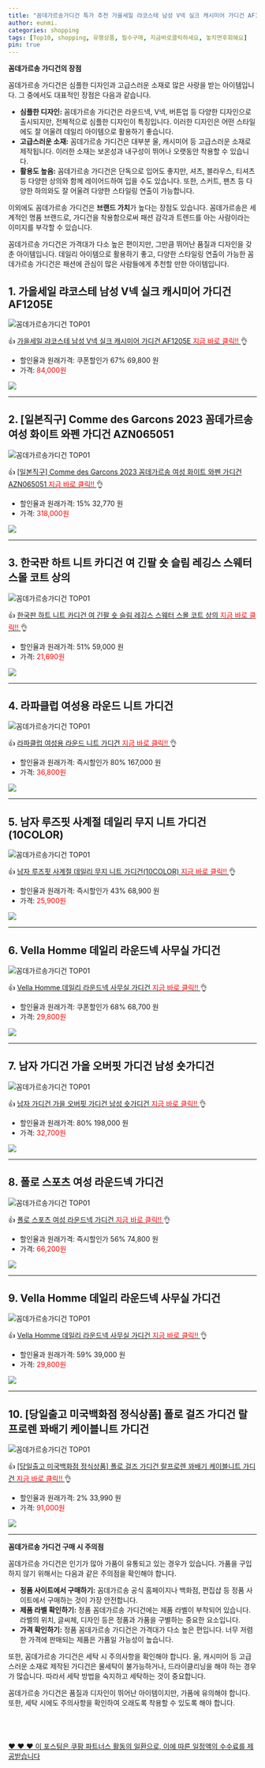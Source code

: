 ```yaml
---
title: "꼼데가르송가디건 특가 추천 가을세일 랴코스테 남성 V넥 실크 캐시미어 가디건 AF1205E 비교 장점"
author: eunmi.
categories: shopping
tags: [Top10, shopping, 유행상품, 필수구매, 지금바로클릭하세요, 놓치면후회해요]
pin: true
---
```

**꼼데가르송 가디건의 장점**

꼼데가르송 가디건은 심플한 디자인과 고급스러운 소재로 많은 사랑을 받는 아이템입니다. 그 중에서도 대표적인 장점은 다음과 같습니다.

* **심플한 디자인:** 꼼데가르송 가디건은 라운드넥, V넥, 버튼업 등 다양한 디자인으로 출시되지만, 전체적으로 심플한 디자인이 특징입니다. 이러한 디자인은 어떤 스타일에도 잘 어울려 데일리 아이템으로 활용하기 좋습니다.
* **고급스러운 소재:** 꼼데가르송 가디건은 대부분 울, 캐시미어 등 고급스러운 소재로 제작됩니다. 이러한 소재는 보온성과 내구성이 뛰어나 오랫동안 착용할 수 있습니다.
* **활용도 높음:** 꼼데가르송 가디건은 단독으로 입어도 좋지만, 셔츠, 블라우스, 티셔츠 등 다양한 상의와 함께 레이어드하여 입을 수도 있습니다. 또한, 스커트, 팬츠 등 다양한 하의와도 잘 어울려 다양한 스타일링 연출이 가능합니다.

이외에도 꼼데가르송 가디건은 **브랜드 가치**가 높다는 장점도 있습니다. 꼼데가르송은 세계적인 명품 브랜드로, 가디건을 착용함으로써 패션 감각과 트렌드를 아는 사람이라는 이미지를 부각할 수 있습니다.

꼼데가르송 가디건은 가격대가 다소 높은 편이지만, 그만큼 뛰어난 품질과 디자인을 갖춘 아이템입니다. 데일리 아이템으로 활용하기 좋고, 다양한 스타일링 연출이 가능한 꼼데가르송 가디건은 패션에 관심이 많은 사람들에게 추천할 만한 아이템입니다.

   

## 1. 가을세일 랴코스테 남성 V넥 실크 캐시미어 가디건 AF1205E

![꼼데가르송가디건 TOP01](https://thumbnail7.coupangcdn.com/thumbnails/remote/230x230ex/image/vendor_inventory/4df2/be770dff6616a1c52bd8f78fe92ca6d538efc86bc45eef6b04ebe2080397.png)


👍 [가을세일 랴코스테 남성 V넥 실크 캐시미어 가디건 AF1205E <font color=red> 지금 바로 클릭!! </font> ](https://link.coupang.com/re/AFFSDP?lptag=AF3617701&subid=GithubCoopas&pageKey=7632193944&traceid=V0-153&itemId=20259264124&vendorItemId=87346902492) 👌 


- 할인율과 원래가격: 쿠폰할인가 67%  69,800   원
- 가격: <span style='color:red'>84,000원</span>

[![](/discount_price.png)](https://link.coupang.com/re/AFFSDP?lptag=AF3617701&subid=GithubCoopas&pageKey=7632193944&traceid=V0-153&itemId=20259264124&vendorItemId=87346902492)

---


   

## 2. [일본직구] Comme des Garcons 2023 꼼데가르송 여성 화이트 와펜 가디건 AZN065051

![꼼데가르송가디건 TOP01](https://thumbnail7.coupangcdn.com/thumbnails/remote/230x230ex/image/vendor_inventory/cc73/7152f887197d18404876db6999951ba53df62788332eb4ca300138c31b23.jpg)


👍 [[일본직구] Comme des Garcons 2023 꼼데가르송 여성 화이트 와펜 가디건 AZN065051 <font color=red> 지금 바로 클릭!! </font> ](https://link.coupang.com/re/AFFSDP?lptag=AF3617701&subid=GithubCoopas&pageKey=6133547490&traceid=V0-153&itemId=11713253054&vendorItemId=71982720044) 👌 


- 할인율과 원래가격: 15%  32,770   원
- 가격: <span style='color:red'>318,000원</span>

[![](/discount_price.png)](https://link.coupang.com/re/AFFSDP?lptag=AF3617701&subid=GithubCoopas&pageKey=6133547490&traceid=V0-153&itemId=11713253054&vendorItemId=71982720044)

---


   

## 3. 한국판 하트 니트 카디건 여 긴팔 숏 슬림 레깅스 스웨터 스몰 코트 상의

![꼼데가르송가디건 TOP01](https://thumbnail9.coupangcdn.com/thumbnails/remote/230x230ex/image/vendor_inventory/b2ae/0f6d6d01ffdad462724c2e540c463380af4e5d3f78417c727d54ac08e12e.jpg)


👍 [한국판 하트 니트 카디건 여 긴팔 숏 슬림 레깅스 스웨터 스몰 코트 상의 <font color=red> 지금 바로 클릭!! </font> ](https://link.coupang.com/re/AFFSDP?lptag=AF3617701&subid=GithubCoopas&pageKey=7527453815&traceid=V0-153&itemId=19756475567&vendorItemId=86876561037) 👌 


- 할인율과 원래가격: 51%  59,000   원
- 가격: <span style='color:red'>21,690원</span>

[![](/discount_price.png)](https://link.coupang.com/re/AFFSDP?lptag=AF3617701&subid=GithubCoopas&pageKey=7527453815&traceid=V0-153&itemId=19756475567&vendorItemId=86876561037)

---


   

## 4. 라파클럽 여성용 라운드 니트 가디건

![꼼데가르송가디건 TOP01](https://thumbnail8.coupangcdn.com/thumbnails/remote/230x230ex/image/vendor_inventory/8a1b/1c18751d9bc01dd4c80d87ba4a9988cf1b1889574c24b428bcfad6d4caa5.jpg)


👍 [라파클럽 여성용 라운드 니트 가디건 <font color=red> 지금 바로 클릭!! </font> ](https://link.coupang.com/re/AFFSDP?lptag=AF3617701&subid=GithubCoopas&pageKey=6810084686&traceid=V0-153&itemId=16107100606&vendorItemId=83304605359) 👌 


- 할인율과 원래가격: 즉시할인가 80%  167,000   원
- 가격: <span style='color:red'>36,800원</span>

[![](/discount_price.png)](https://link.coupang.com/re/AFFSDP?lptag=AF3617701&subid=GithubCoopas&pageKey=6810084686&traceid=V0-153&itemId=16107100606&vendorItemId=83304605359)

---


   

## 5. 남자 루즈핏 사계절 데일리 무지 니트 가디건(10COLOR)

![꼼데가르송가디건 TOP01](https://thumbnail8.coupangcdn.com/thumbnails/remote/230x230ex/image/vendor_inventory/3749/983606aee5f1e1cb5862b2ace44c73696fe948a27ae1a7ffa6a40f4425f0.jpg)


👍 [남자 루즈핏 사계절 데일리 무지 니트 가디건(10COLOR) <font color=red> 지금 바로 클릭!! </font> ](https://link.coupang.com/re/AFFSDP?lptag=AF3617701&subid=GithubCoopas&pageKey=6027901509&traceid=V0-153&itemId=10981361814&vendorItemId=78261065363) 👌 


- 할인율과 원래가격: 즉시할인가 43%  68,900   원
- 가격: <span style='color:red'>25,900원</span>

[![](/discount_price.png)](https://link.coupang.com/re/AFFSDP?lptag=AF3617701&subid=GithubCoopas&pageKey=6027901509&traceid=V0-153&itemId=10981361814&vendorItemId=78261065363)

---


   

## 6. Vella Homme 데일리 라운드넥 사무실 가디건

![꼼데가르송가디건 TOP01](https://thumbnail9.coupangcdn.com/thumbnails/remote/230x230ex/image/vendor_inventory/475f/79279cb167ae35a8853d3c2e54a6b16f0653a1912b6b127d276f54d4b5e4.JPG)


👍 [Vella Homme 데일리 라운드넥 사무실 가디건 <font color=red> 지금 바로 클릭!! </font> ](https://link.coupang.com/re/AFFSDP?lptag=AF3617701&subid=GithubCoopas&pageKey=7395648211&traceid=V0-153&itemId=19130445242&vendorItemId=86250090605) 👌 


- 할인율과 원래가격: 쿠폰할인가 68%  68,700   원
- 가격: <span style='color:red'>29,800원</span>

[![](/discount_price.png)](https://link.coupang.com/re/AFFSDP?lptag=AF3617701&subid=GithubCoopas&pageKey=7395648211&traceid=V0-153&itemId=19130445242&vendorItemId=86250090605)

---


   

## 7. 남자 가디건 가을 오버핏 가디건 남성 숏가디건

![꼼데가르송가디건 TOP01](https://thumbnail10.coupangcdn.com/thumbnails/remote/230x230ex/image/vendor_inventory/34e5/1d2168e8d93a71206320edef1877c3c714f2ac510afe33806fbea3ac3e9a.jpg)


👍 [남자 가디건 가을 오버핏 가디건 남성 숏가디건 <font color=red> 지금 바로 클릭!! </font> ](https://link.coupang.com/re/AFFSDP?lptag=AF3617701&subid=GithubCoopas&pageKey=7607399111&traceid=V0-153&itemId=20139448704&vendorItemId=87523186132) 👌 


- 할인율과 원래가격: 80%  198,000   원
- 가격: <span style='color:red'>32,700원</span>

[![](/discount_price.png)](https://link.coupang.com/re/AFFSDP?lptag=AF3617701&subid=GithubCoopas&pageKey=7607399111&traceid=V0-153&itemId=20139448704&vendorItemId=87523186132)

---


   

## 8. 폴로 스포츠 여성 라운드넥 가디건

![꼼데가르송가디건 TOP01](https://thumbnail9.coupangcdn.com/thumbnails/remote/230x230ex/image/vendor_inventory/5494/73c4e2753b03ca42623f5e176e63297d6578cd0c6b24ce8f92831abe413b.jpg)


👍 [폴로 스포츠 여성 라운드넥 가디건 <font color=red> 지금 바로 클릭!! </font> ](https://link.coupang.com/re/AFFSDP?lptag=AF3617701&subid=GithubCoopas&pageKey=7546909801&traceid=V0-153&itemId=19851882435&vendorItemId=86953056240) 👌 


- 할인율과 원래가격: 즉시할인가 56%  74,800   원
- 가격: <span style='color:red'>66,200원</span>

[![](/discount_price.png)](https://link.coupang.com/re/AFFSDP?lptag=AF3617701&subid=GithubCoopas&pageKey=7546909801&traceid=V0-153&itemId=19851882435&vendorItemId=86953056240)

---


   

## 9. Vella Homme 데일리 라운드넥 사무실 가디건

![꼼데가르송가디건 TOP01](https://thumbnail9.coupangcdn.com/thumbnails/remote/230x230ex/image/vendor_inventory/ea80/98cdf534554618538e952263b8a05220d13403da91ff80f7268c3c13c4c6.JPG)


👍 [Vella Homme 데일리 라운드넥 사무실 가디건 <font color=red> 지금 바로 클릭!! </font> ](https://link.coupang.com/re/AFFSDP?lptag=AF3617701&subid=GithubCoopas&pageKey=7395648211&traceid=V0-153&itemId=19130445250&vendorItemId=86250090555) 👌 


- 할인율과 원래가격: 59%  39,000   원
- 가격: <span style='color:red'>29,800원</span>

[![](/discount_price.png)](https://link.coupang.com/re/AFFSDP?lptag=AF3617701&subid=GithubCoopas&pageKey=7395648211&traceid=V0-153&itemId=19130445250&vendorItemId=86250090555)

---


   

## 10. [당일출고 미국백화점 정식상품] 폴로 걸즈 가디건 랄프로렌 꽈배기 케이블니트 가디건

![꼼데가르송가디건 TOP01](https://thumbnail9.coupangcdn.com/thumbnails/remote/230x230ex/image/vendor_inventory/2783/6146353935bf52c058df90e581e85aecb3bac165b52bdc795f1518d39a22.jpg)


👍 [[당일출고 미국백화점 정식상품] 폴로 걸즈 가디건 랄프로렌 꽈배기 케이블니트 가디건 <font color=red> 지금 바로 클릭!! </font> ](https://link.coupang.com/re/AFFSDP?lptag=AF3617701&subid=GithubCoopas&pageKey=7219564891&traceid=V0-153&itemId=18291517768&vendorItemId=85437217730) 👌 


- 할인율과 원래가격: 2%  33,990   원
- 가격: <span style='color:red'>91,000원</span>

[![](/discount_price.png)](https://link.coupang.com/re/AFFSDP?lptag=AF3617701&subid=GithubCoopas&pageKey=7219564891&traceid=V0-153&itemId=18291517768&vendorItemId=85437217730)

---
**꼼데가르송 가디건 구매 시 주의점**

꼼데가르송 가디건은 인기가 많아 가품이 유통되고 있는 경우가 있습니다. 가품을 구입하지 않기 위해서는 다음과 같은 주의점을 확인해야 합니다.

* **정품 사이트에서 구매하기:** 꼼데가르송 공식 홈페이지나 백화점, 편집샵 등 정품 사이트에서 구매하는 것이 가장 안전합니다.
* **제품 라벨 확인하기:** 정품 꼼데가르송 가디건에는 제품 라벨이 부착되어 있습니다. 라벨의 위치, 글씨체, 디자인 등은 정품과 가품을 구별하는 중요한 요소입니다.
* **가격 확인하기:** 정품 꼼데가르송 가디건은 가격대가 다소 높은 편입니다. 너무 저렴한 가격에 판매되는 제품은 가품일 가능성이 높습니다.

또한, 꼼데가르송 가디건은 세탁 시 주의사항을 확인해야 합니다. 울, 캐시미어 등 고급스러운 소재로 제작된 가디건은 물세탁이 불가능하거나, 드라이클리닝을 해야 하는 경우가 많습니다. 따라서 세탁 방법을 숙지하고 세탁하는 것이 중요합니다.

꼼데가르송 가디건은 품질과 디자인이 뛰어난 아이템이지만, 가품에 유의해야 합니다. 또한, 세탁 시에도 주의사항을 확인하여 오래도록 착용할 수 있도록 해야 합니다.<br><br><br><br><br> [ ❤ ❤ ❤ 이 포스팅은 쿠팡 파트너스 활동의 일환으로, 이에 따른 일정액의 수수료를 제공받습니다](https://link.coupang.com/a/bcEFyh)